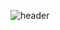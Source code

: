 ![header](https://capsule-render.vercel.app/api?type=Venom&color=f0f8ff&text=Grab%20a%20Snack&fontSize=70&fontColor=b0ceff&animation=fadeIn&fontAlignY=55)



